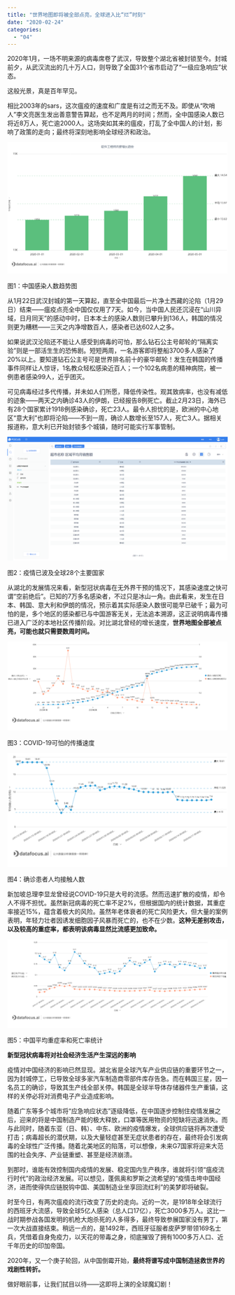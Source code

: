 ```yaml
---
title: "世界地图即将被全部点亮，全球进入比“烂”时刻"
date: "2020-02-24"
categories: 
  - "04"
---
```


2020年1月，一场不明来源的病毒席卷了武汉，导致整个湖北省被封锁至今。封城前夕，从武汉流出的几十万人口，则导致了全国31个省市启动了“一级应急响应”状态。

这般光景，真是百年罕见。

相比2003年的sars，这次瘟疫的速度和广度是有过之而无不及。即使从“吹哨人”李文亮医生发出善意警告算起，也不足两月的时间；然而，全中国感染人数已将近8万人，死亡逾2000人。这场突如其来的瘟疫，打乱了全中国人的计划，影响了政策的走向；最终将深刻地影响全球经济和政治。

![](images/word-image-52.png)

图1：中国感染人数趋势图

从1月22日武汉封城的第一天算起，直至全中国最后一片净土西藏的沦陷（1月29日）结束——瘟疫点亮全中国仅仅用了7天。如今，当中国人民还沉浸在“山川异域，日月同天”的感动中时，日本本土的感染人数则已攀升到136人，韩国的情况则更为糟糕——三天之内净增数百人，感染者已达602人之多。

如果说武汉沦陷还不能让人感受到病毒的可怕，那么钻石公主号邮轮的“隔离实验”则是一部活生生的恐怖剧。短短两周，一名游客即将整船3700多人感染了20%以上。要知道钻石公主号可是世界排名前十的豪华邮轮！发生在韩国的传播事件同样让人惊讶，1名教众轻松感染近百人；一个102名病患的精神病院，被一例患者感染99人，近乎团灭。

可见病毒经过多代传播，并未如人们所愿，降低传染性。观其致病率，也没有减低的迹象——两天之内确诊43人的伊朗，已经报告8例死亡。截止2月23日，海外已有28个国家累计1918例感染确诊，死亡23人。最令人担忧的是，欧洲的中心地区“意大利”也即将沦陷——不到一周，确诊人数增长至157人，死亡3人。据相关报道称，意大利已开始封锁多个城镇，随时可能实行军事管制。

![](images/word-image-53.png)

图2：疫情已波及全球28个主要国家

从湖北的发展情况来看，新型冠状病毒在无外界干预的情况下，其感染速度之快可谓“空前绝后”。已知的7万多名感染者，不过只是冰山一角。由此看来，发生在日本、韩国、意大利和伊朗的情况，预示着其实际感染人数很可能早已破千；最为可怕的是，多个地区的感染都已与中国游客无关，无法追本溯源，这正说明病毒传播已进入广泛的本地社区传播阶段。对比湖北曾经的增长速度，**世界地图全部被点亮，可能也就只需要数周时间。**

![png_1582470424126](images/png_1582470424126.png)

图3：COVID-19可怕的传播速度

![png_1582471606215](images/png_1582471606215.png)

图4：确诊患者人均接触人数

新加坡总理李显龙曾经说COVID-19只是大号的流感。然而迅速扩散的疫情，却令人不得不担忧。虽然新冠病毒的死亡率不足2%，但根据国内的统计数据，其重症率接近15%，蕴含着极大的风险。虽然年老体衰者的死亡风险更大，但大量的案例表明，年轻力壮者因诱发细胞因子风暴而死亡的，也不在少数。**这种无差别攻击，以及较高的重症率，都表明该病毒显然比流感更加致命。**

![png_1582469961478](images/png_1582469961478.png)

图5：中国平均重症率和死亡率统计

**新型冠状病毒将对社会经济生活产生深远的影响**

疫情对中国经济的影响已然显现。湖北省是全球汽车产业供应链的重要环节之一，因为封城停工，已导致全球多家汽车制造商零部件库存告急。而在韩国三星，因一名员工的确诊，导致其生产线全部关停。韩国是全球半导体存储器件生产重镇，这样的关停必将对消费电子产业造成影响。

随着广东等多个城市将“应急响应状态”逐级降低，在中国逐步控制住疫情发展之后，迎来的将是中国制造产能的极大释放，口罩等医用物资的短缺将迅速消失。而与此同时，随着东亚（日、韩）、中东、欧洲的疫情爆发，全球供应链将再次遭受打击；病毒超长的潜伏期，以及大量轻症甚至无症状患者的存在，最终将会引发病毒的全球性广泛传播。随着北美地区的陷落，可以想像，未来G7国家将迎来大范围的社会失序、产业链重塑、甚至是经济崩溃。

到那时，谁能有效控制国内疫情的发展、稳定国内生产秩序，谁就将引领“瘟疫流行时代”的政治经济发展。可以想见，蓬佩奥和罗斯之流希望的“疫情击垮中国经济，进而使得供应链脱钩中国、美国制造业坐享回流红利”的美梦即将破裂。

时至今日，有两次瘟疫的流行改变了历史的走向。近的一次，是1918年全球流行的西班牙大流感，导致全球5亿人感染（总人口17亿），死亡3000多万人。这比一战时期参战各国发明的机枪大炮杀死的人多得多，最终导致参展国家没有男丁，第一次大战直接结束。稍远一点的，是1492年，西班牙征服者皮萨罗带领169名士兵，凭借着自身免疫力，以天花的带毒之身，彻底摧毁了拥有1000多万人口、近千年历史的印加帝国。

2020年，又一个庚子轮回，从中国倒霉开始，**最终将谱写成中国制造拯救世界的戏剧性转折。**

做好眼前事，让我们拭目以待——这即将上演的全球魔幻剧！
